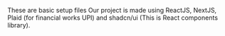 These are basic setup files 
Our project is made using ReactJS, NextJS, Plaid (for financial works UPI) and shadcn/ui (This is React components library). 
